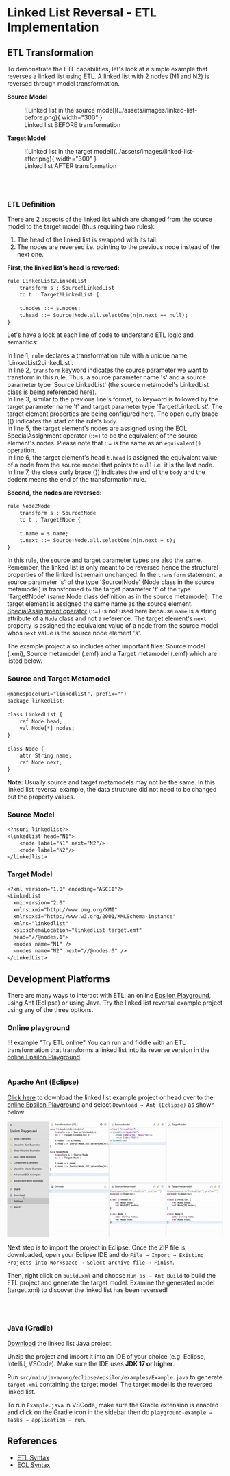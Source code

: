 # Linked List Reversal - ETL Implementation

## ETL Transformation
To demonstrate the ETL capabilities, let's look at a simple example that reverses a linked list using ETL. A linked list with 2 nodes (N1 and N2) is reversed through model transformation.

**Source Model**
<figure markdown>
  ![Linked list in the source model](../assets/images/linked-list-before.png){ width="300" }
  <figcaption>Linked list BEFORE transformation</figcaption>
</figure>

**Target Model**
<figure markdown>
  ![Linked list in the target model](../assets/images/linked-list-after.png){ width="300" }
  <figcaption>Linked list AFTER transformation</figcaption>
</figure>
<br/><br/>

### ETL Definition

There are 2 aspects of the linked list which are changed from the source model to the target model (thus requiring two rules): 

1. The head of the linked list is swapped with its tail. 
2. The nodes are reversed i.e. pointing to the previous node instead of the next one.


**First, the linked list's head is reversed:**

``` linenums="1"
rule LinkedList2LinkedList 
    transform s : Source!LinkedList
    to t : Target!LinkedList {
        
    t.nodes ::= s.nodes;
    t.head ::= Source!Node.all.selectOne(n|n.next == null);
}
```

Let's have a look at each line of code to understand ETL logic and semantics:

In line 1, ``rule`` declares a transformation rule with a unique name 'LinkedList2LinkedList'. <br> 
In line 2, ``transform`` keyword indicates the source parameter we want to transform in this rule. Thus, a source parameter name 's' and a source parameter type 'Source!LinkedList' (the source metamodel's LinkedList class is being referenced here). <br> 
In line 3, similar to the previous line's format, `to` keyword is followed by the target parameter name 't' and target parameter type 'Target!LinkedList'. The target element properties are being configured here. The open curly brace ({) indicates the start of the rule's ``body``.<br>
In line 5, the target element's nodes are assigned using the EOL SpecialAssignment operator (::=) to be the equivalent of the source element's nodes. Please note that ::= is the same as an ``equivalent()`` operation. <br>
In line 6, the target element's head ``t.head`` is assigned the equivalent value of a node from the source model that points to ``null`` i.e. it is the last node.<br>
In line 7, the close curly brace (}) indicates the end of the ``body`` and the dedent means the end of the transformation rule.

**Second, the nodes are reversed:**

``` linenums="1"
rule Node2Node
    transform s : Source!Node
    to t : Target!Node {
    
    t.name = s.name;
    t.next ::= Source!Node.all.selectOne(n|n.next = s);
}
```

In this rule, the source and target parameter types are also the same. Remember, the linked list is only meant to be reversed hence the structural properties of the linked list remain unchanged. In the ``transform`` statement, a source parameter 's' of the type 'Source!Node' (Node class in the source metamodel) is transformed ``to`` the target parameter 't' of the type 'Target!Node' (same Node class definition as in the source metamodel). The target element is assigned the same name as the source element. [SpecialAssignment operator](https://eclipse.dev/epsilon/doc/etl/#overriding-the-semantics-of-the-eol-special-assignment-operator) (::=) is not used here because ``name`` is a string attribute of a ``Node`` class and not a reference. The target element's ``next`` property is assigned the equivalent value of a node from the source model whos ``next`` value is the source node element 's'.

The example project also includes other important files: Source model (.xmi), Source metamodel (.emf) and a Target metamodel (.emf) which are listed below.

### Source and Target Metamodel

```
@namespace(uri="linkedlist", prefix="")
package linkedlist;

class LinkedList {
	ref Node head;
	val Node[*] nodes;
}

class Node {
    attr String name;
    ref Node next;
}
```

**Note:** Usually source and target metamodels may not be the same. In this linked list reversal example, the data structure did not need to be changed but the property values.

### Source Model

```
<?nsuri linkedlist?>
<linkedlist head="N1">
    <node label="N1" next="N2"/>
    <node label="N2"/>
</linkedlist>
```

### Target Model

```
<?xml version="1.0" encoding="ASCII"?>
<LinkedList
  xmi:version="2.0"
  xmlns:xmi="http://www.omg.org/XMI"
  xmlns:xsi="http://www.w3.org/2001/XMLSchema-instance"
  xmlns="linkedlist"
  xsi:schemaLocation="linkedlist target.emf"
  head="//@nodes.1">
  <nodes name="N1" />
  <nodes name="N2" next="//@nodes.0" />
</LinkedList>
```

## Development Platforms

There are many ways to interact with ETL: an online [Epsilon Playground](https://eclipse.dev/epsilon/playground/?d1b7114c), using Ant (Eclipse) or using Java. Try the linked list reversal example project using any of the three options.

### **Online playground**

!!! example "Try ETL online"
    You can run and fiddle with an ETL transformation that transforms a linked list into its reverse version in the [online Epsilon Playground](https://eclipse.dev/epsilon/playground/?d1b7114c).
<br/><br/>

### **Apache Ant (Eclipse)**

[Click here](../assets/downloads/playground-example.zip) to download the linked list example project or head over to the [online Epsilon Playground](https://eclipse.dev/epsilon/playground/?d1b7114c) and select ```Download → Ant (Eclipse)``` as shown below

![Ant Download](../assets/images/ant-download.gif)

Next step is to import the project in Eclipse. Once the ZIP file is downloaded, open your Eclipse IDE and do ```File → Import → Existing Projects into Workspace → Select archive file → Finish```. 

Then, right click on ``build.xml`` and choose ``Run as → Ant Build`` to build the ETL project and generate the target model. Examine the generated model (target.xmi) to discover the linked list has been reversed! 

<br/><br/>

### **Java (Gradle)**

[Download](../assets/downloads/playground-example-java-gradle.zip) the linked list Java project.

Unzip the project and import it into an IDE of your choice (e.g. Eclipse, IntelliJ, VSCode). Make sure the IDE uses **JDK 17 or higher**.

Run ``src/main/java/org/eclipse/epsilon/examples/Example.java`` to generate ``target.xmi`` containing the target model. The target model is the reversed linked list.

To run ``Example.java`` in VSCode, make sure the Gradle extension is enabled and click on the Gradle icon in the sidebar then do ``playground-example → Tasks → application → run``.

## References

* [ETL Syntax](https://eclipse.dev/epsilon/doc/etl#concrete-syntax)
* [EOL Syntax](https://eclipse.dev/epsilon/doc/eol)